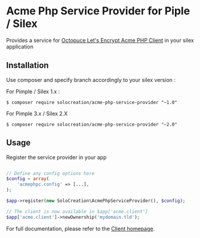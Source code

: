# Acme Php Service Provider for Piple / Silex

Provides a service for [Octopuce Let's Encrypt Acme PHP Client](https://github.com/octopuce/acmephpc) in your silex application


## Installation

Use composer and specify branch accordingly to your silex version :

For Pimple / Silex 1.x :
```
$ composer require solocreation/acme-php-service-provider "~1.0"
```

For Pimple 3.x / Silex 2.X
```
$ composer require solocreation/acme-php-service-provider "~2.0"
```

## Usage

Register the service provider in your app

```php

// Define any config options here
$config = array(
    'acmephpc.config' => [...],
);

$app->register(new SoloCreation\AcmePhpServiceProvider(), $config);

// The client is now available in $app['acme.client']
$app['acme.client']->newOwnership('mydomain.tld');

```

For full documentation, please refer to the [Client homepage](https://github.com/octopuce/acmephpc).

